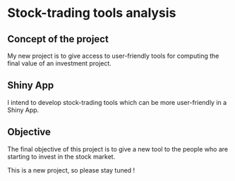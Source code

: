 # Stock-trading tools analysis

## Concept of the project
My new project is to give access to user-friendly tools for computing the final 
value of an investment project.


## Shiny App
I intend to develop stock-trading tools which can be more user-friendly in a Shiny App. 

## Objective
The final objective of this project is to give a new tool to the people 
who are starting to invest in the stock market.

This is a new project, so please stay tuned ! 
